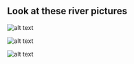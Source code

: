 ## Look at these river pictures
![alt text](http://www.umrba.org/images/lock20.jpg "River Picture" )

![alt text](http://www.umrba.org/images/burlington5.jpg "Other River Picture")

![alt text](http://www.umrba.org/images/tundra.jpg "Anotha one")
